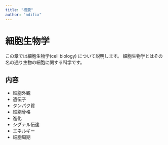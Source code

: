 ```yaml
---
title: "概要"
author: "ndifix"
---
```


# 細胞生物学

この章では細胞生物学(cell biology) について説明します。
細胞生物学とはその名の通り生物の細胞に関する科学です。

## 内容

- 細胞外観
- 遺伝子
- タンパク質
- 細胞骨格
- 進化
- シグナル伝達
- エネルギー
- 細胞周期
